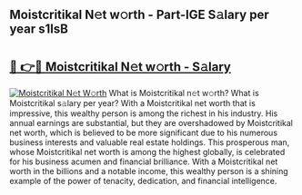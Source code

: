 ## Moistcritikal N𝚎t w𝚘rth - Part-lGE S𝚊lary per year s1lsB

# <h2><a href="http://gc127jx.nevu.top/?p=Moistcritikal">🔗 👉🔴 Moistcritikal N𝚎t w𝚘rth - S𝚊lary</a></h2>

[![Moistcritikal N𝚎t W𝚘rth](https://i.imgur.com/Oavwk0R.jpeg)](http://gc127jx.nevu.top/?p=Moistcritikal)
What is Moistcritikal n𝚎t w𝚘rth? What is Moistcritikal s𝚊lary per year?
With a Moistcritikal net worth that is impressive, this wealthy person is among the richest in his industry. His annual earnings are substantial, but they are overshadowed by Moistcritikal net worth, which is believed to be more significant due to his numerous business interests and valuable real estate holdings. This prosperous man, whose Moistcritikal net worth is among the highest globally, is celebrated for his business acumen and financial brilliance. With a Moistcritikal net worth in the billions and a notable income, this wealthy person is a shining example of the power of tenacity, dedication, and financial intelligence.
